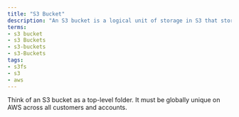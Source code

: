 ```yaml
---
title: "S3 Bucket"
description: "An S3 bucket is a logical unit of storage in S3 that stores collections of objects."
terms:
- s3 bucket
- s3 Buckets
- s3-buckets
- s3-Buckets
tags:
- s3fs
- s3
- aws
---
```

 Think of an S3 bucket as a top-level folder. It must be globally unique on AWS across all customers and accounts.
